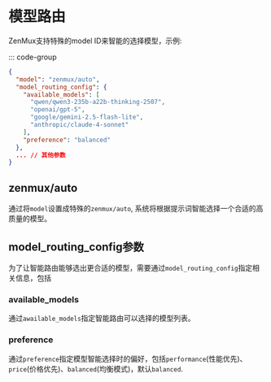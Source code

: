 # 模型路由

ZenMux支持特殊的model ID来智能的选择模型，示例:

::: code-group

```json [请求示例]
{
  "model": "zenmux/auto",
  "model_routing_config": {
    "available_models": [
      "qwen/qwen3-235b-a22b-thinking-2507",
      "openai/gpt-5",
      "google/gemini-2.5-flash-lite",
      "anthropic/claude-4-sonnet"
    ],
    "preference": "balanced"
  },
  ... // 其他参数
}
```

## zenmux/auto

通过将`model`设置成特殊的`zenmux/auto`, 系统将根据提示词智能选择一个合适的高质量的模型。    
## model_routing_config参数

为了让智能路由能够选出更合适的模型，需要通过`model_routing_config`指定相关信息，包括

### available_models

通过`awailable_models`指定智能路由可以选择的模型列表。

### preference

通过`preference`指定模型智能选择时的偏好，包括`performance`(性能优先)、`price`(价格优先)、`balanced`(均衡模式)，默认`balanced`.
